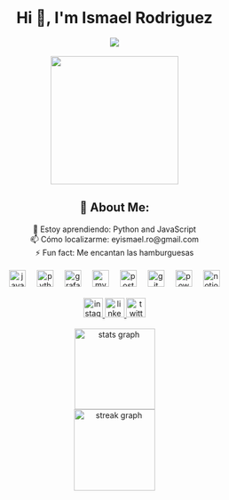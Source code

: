 <br clear="both">

<h1 align="center">Hi 👋, I'm Ismael Rodriguez</h1>

<div align="center">
  <img src="https://profile-counter.glitch.me/Abrahamism/count.svg?"  />
</div>

<br>

<div align="center">
  <img height="230" src="https://giffiles.alphacoders.com/220/220058.gif"  />
</div>


<h2 align="center">💫 About Me:</h2>
<div align="center">
 🌱 Estoy aprendiendo: Python and JavaScript<br>
  📫 Cómo localizarme: eyismael.ro@gmail.com<br>
  ⚡ Fun fact: Me encantan las hamburguesas

</div>
<br>

<div align="center">
  <img src="https://cdn.jsdelivr.net/gh/devicons/devicon/icons/javascript/javascript-original.svg" height="30" alt="javascript logo"  />
  <img width="12" />
  <img src="https://cdn.jsdelivr.net/gh/devicons/devicon/icons/python/python-original.svg" height="30" alt="python logo"  />
  <img width="12" />
  <img src="https://cdn.jsdelivr.net/gh/devicons/devicon/icons/grafana/grafana-original.svg" height="30" alt="grafana logo"  />
  <img width="12" />
  <img src="https://cdn.jsdelivr.net/gh/devicons/devicon/icons/mysql/mysql-original.svg" height="30" alt="mysql logo"  />
  <img width="12" />
  <img src="https://cdn.iconscout.com/icon/free/png-512/free-postgresql-8-1175119.png?f=webp&w=256" height="30" alt="postgresql"  />
  <img width="12" />
  <img src="https://cdn.jsdelivr.net/gh/devicons/devicon/icons/git/git-original.svg" height="30" alt="git logo"  />
  <img width="12" />
  <img src="https://raw.githubusercontent.com/microsoft/PowerBI-Icons/2bf1c982fb24528eee1559a96a25eb534c175cfd/SVG/DesktopRS.svg" height="30" alt="power bi logo" />
  <img width="12" />
  <img src="https://cdn.worldvectorlogo.com/logos/notion-2.svg" height="30" alt="notion logo" />
</div>

<br>

<div align="center">
   <a href="https://www.instagram.com/iabrahamr/" target="_blank">
   <img src="https://cdn.iconscout.com/icon/free/png-512/free-instagram-188-498425.png?f=webp&w=256" height="35" alt="instagram logo" />
   </a>
  <a href="https://www.linkedin.com/in/ismael-abraham-rodriguez-rodriguez-167279197" target="_blank">
    <img src="https://cdn.iconscout.com/icon/free/png-256/free-linkedin-162-498418.png?f=webp&w=256" height="35" alt="linkedin logo" />
  </a>
 <a href=" https://x.com/EyAbraham?t=9aRehFzErZtPJPXYRMDKMw&s=08" target="_blank">
    <img src="https://cdn.iconscout.com/icon/free/png-512/free-twitter-9420781-7651211.png?f=webp&w=256" height="35" alt="twitter logo" />
  </a>
</div>

<br>

<div align="center">
  <img src="https://github-readme-stats.vercel.app/api?username=Abrahamism&hide_title=true&hide_rank=false&show_icons=true&include_all_commits=true&count_private=true&disable_animations=false&theme=monokai&locale=en&hide_border=true&order=1" height="145" alt="stats graph" /> <br>
  <img src="https://streak-stats.demolab.com?user=Abrahamism&locale=en&mode=weekly&theme=gruvbox&hide_border=true&border_radius=5&order=3" height="146" alt="streak graph"  />
</div>

  
<div align="center">
<br clear="both">


